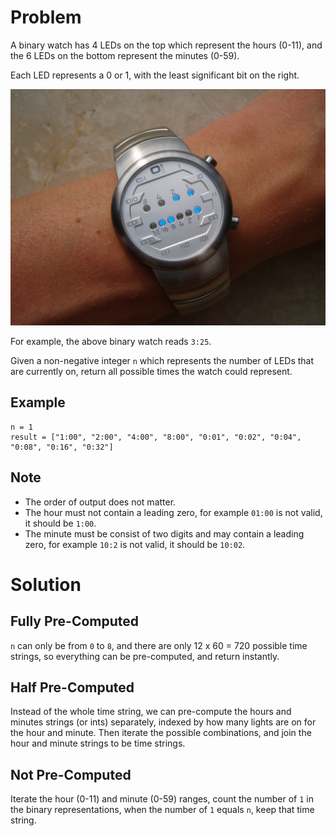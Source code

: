 # Problem

A binary watch has 4 LEDs on the top which represent the hours (0-11), and the 6 LEDs on the bottom represent the minutes (0-59).

Each LED represents a 0 or 1, with the least significant bit on the right.

![](401.jpg)

For example, the above binary watch reads `3:25`.

Given a non-negative integer `n` which represents the number of LEDs that are currently on, return all possible times the watch could represent.

## Example

```
n = 1
result = ["1:00", "2:00", "4:00", "8:00", "0:01", "0:02", "0:04", "0:08", "0:16", "0:32"]
```

## Note

- The order of output does not matter.
- The hour must not contain a leading zero, for example `01:00` is not valid, it should be `1:00`.
- The minute must be consist of two digits and may contain a leading zero, for example `10:2` is not valid, it should be `10:02`.

# Solution

## Fully Pre-Computed

`n` can only be from `0` to `8`, and there are only 12 x 60 = 720 possible time strings, so everything can be pre-computed, and return instantly.

## Half Pre-Computed

Instead of the whole time string, we can pre-compute the hours and minutes strings (or ints) separately, indexed by how many lights are on for the hour and minute. Then iterate the possible combinations, and join the hour and minute strings to be time strings.

## Not Pre-Computed

Iterate the hour (0-11) and minute (0-59) ranges, count the number of `1` in the binary representations, when the number of `1` equals `n`, keep that time string.
